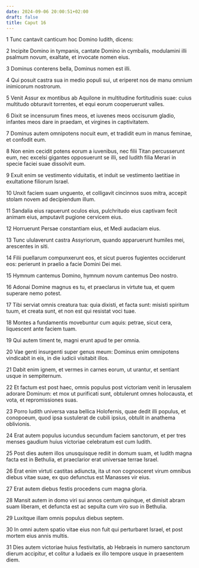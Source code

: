 ```yaml
---
date: 2024-09-06 20:00:51+02:00
draft: false
title: Caput 16
---
```





1 Tunc cantavit canticum hoc Domino Iudith, dicens:

2 Incipite Domino in tympanis, cantate Domino in cymbalis, modulamini illi psalmum novum, exaltate, et invocate nomen eius.

3 Dominus conterens bella, Dominus nomen est illi.

4 Qui posuit castra sua in medio populi sui, ut eriperet nos de manu omnium inimicorum nostrorum.

5 Venit Assur ex montibus ab Aquilone in multitudine fortitudinis suae: cuius multitudo obturavit torrentes, et equi eorum cooperuerunt valles.

6 Dixit se incensurum fines meos, et iuvenes meos occisurum gladio, infantes meos dare in praedam, et virgines in captivitatem.

7 Dominus autem omnipotens nocuit eum, et tradidit eum in manus feminae, et confodit eum.

8 Non enim cecidit potens eorum a iuvenibus, nec filii Titan percusserunt eum, nec excelsi gigantes opposuerunt se illi, sed Iudith filia Merari in specie faciei suae dissolvit eum.

9 Exuit enim se vestimento viduitatis, et induit se vestimento laetitiae in exultatione filiorum Israel.

10 Unxit faciem suam unguento, et colligavit cincinnos suos mitra, accepit stolam novem ad decipiendum illum.

11 Sandalia eius rapuerunt oculos eius, pulchritudo eius captivam fecit animam eius, amputavit pugione cervicem eius.

12 Horruerunt Persae constantiam eius, et Medi audaciam eius.

13 Tunc ululaverunt castra Assyriorum, quando apparuerunt humiles mei, arescentes in siti.

14 Filii puellarum compunxerunt eos, et sicut pueros fugientes occiderunt eos: perierunt in praelio a facie Domini Dei mei.

15 Hymnum cantemus Domino, hymnum novum cantemus Deo nostro.

16 Adonai Domine magnus es tu, et praeclarus in virtute tua, et quem superare nemo potest.

17 Tibi serviat omnis creatura tua: quia dixisti, et facta sunt: misisti spiritum tuum, et creata sunt, et non est qui resistat voci tuae.

18 Montes a fundamentis movebuntur cum aquis: petrae, sicut cera, liquescent ante faciem tuam.

19 Qui autem timent te, magni erunt apud te per omnia.

20 Vae genti insurgenti super genus meum: Dominus enim omnipotens vindicabit in eis, in die iudicii visitabit illos.

21 Dabit enim ignem, et vermes in carnes eorum, ut urantur, et sentiant usque in sempiternum.

22 Et factum est post haec, omnis populus post victoriam venit in Ierusalem adorare Dominum: et mox ut purificati sunt, obtulerunt omnes holocausta, et vota, et repromissiones suas.

23 Porro Iudith universa vasa bellica Holofernis, quae dedit illi populus, et conopoeum, quod ipsa sustulerat de cubili ipsius, obtulit in anathema oblivionis.

24 Erat autem populus iucundus secundum faciem sanctorum, et per tres menses gaudium huius victoriae celebratum est cum Iudith.

25 Post dies autem illos unusquisque rediit in domum suam, et Iudith magna facta est in Bethulia, et praeclarior erat universae terrae Israel.

26 Erat enim virtuti castitas adiuncta, ita ut non cognosceret virum omnibus diebus vitae suae, ex quo defunctus est Manasses vir eius.

27 Erat autem diebus festis procedens cum magna gloria.

28 Mansit autem in domo viri sui annos centum quinque, et dimisit abram suam liberam, et defuncta est ac sepulta cum viro suo in Bethulia.

29 Luxitque illam omnis populus diebus septem.

30 In omni autem spatio vitae eius non fuit qui perturbaret Israel, et post mortem eius annis multis.

31 Dies autem victoriae huius festivitatis, ab Hebraeis in numero sanctorum dierum accipitur, et colitur a Iudaeis ex illo tempore usque in praesentem diem.


